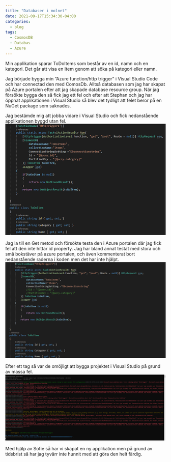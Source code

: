 ```yaml
---
title: "Databaser i molnet"
date: 2021-09-17T15:34:30-04:00
categories:
  - blog
tags:
  - CosmosDB
  - Databas
  - Azure
---
```


Min applikation sparar ToDoItems som består av en id, namn och en kategori. Det går att visa en Item genom att söka på kategori eller namn. 

Jag började bygga min ”Azure function/http trigger” i Visual Studio Code och har connectad den med ComosDb. Alltså databasen som jag har skapat på Azure portalen efter att jag skapade database resource group. När jag försökte bygga den så fick jag ett fel och efter att Stephan och jag har öppnat applikationen i Visual Studio så blev det tydligt att felet beror på en NuGet package som saknades. 

Jag bestämde mig att jobba vidare i Visual Studio och fick nedanstående applikationen byggd utan fel. 
![app](/assets/images/VSoK.png)  


Jag la till en Get metod och försökte testa den i Azure portalen där jag fick fel att den inte hittar id property. Jag har bland annat testat med stora och små bokstäver på azure portalen, och även kommenterat bort nedanstående raderna i koden men det har inte hjälpt. 
![app2](/assets/images/vsOut.png) 


Efter ett tag så var de omöjligt att bygga projektet i Visual Studio på grund av massa fel.
![app3](/assets/images/error.png) 

Med hjälp av Sofie så har vi skapat en ny applikation men på grund av tidsbrist så har jag tyvärr inte hunnit med att göra den helt färdig. 

